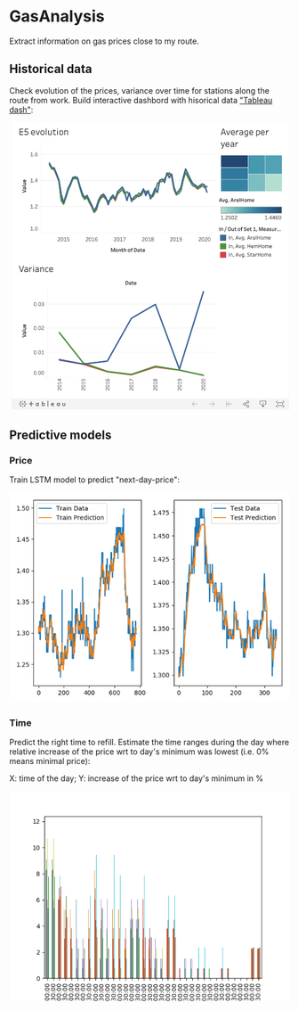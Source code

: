 # GasAnalysis
Extract information on gas prices close to my route. 

## Historical data
Check evolution of the prices, variance over time for stations along the route from work.
Build interactive dashbord with hisorical data ["Tableau dash"](https://public.tableau.com/profile/kirill.grevtsov#!/vizhome/GasPriceAnalysis_15826513372120/Dashboard1?publish=yes):

![alt text](https://github.com/grevtsovkirill/GasAnalysis/blob/master/Plots/tableau_dash.png)


## Predictive models

### Price
Train LSTM model to predict "next-day-price":

![alt text](https://github.com/grevtsovkirill/GasAnalysis/blob/master/Plots/LSTM_train_2017-01-01_2020-02-12load.png)

### Time
Predict the right time to refill. Estimate the time ranges during the day where relative increase of the price wrt to day's minimum was lowest (i.e. 0% means minimal price):

X: time of the day;
Y: increase of the price wrt to day's minimum in %

![alt text](https://github.com/grevtsovkirill/GasAnalysis/blob/master/Plots/relative_hourly_change.png)
